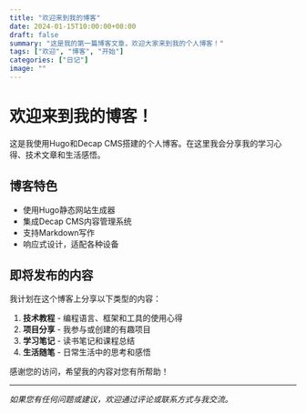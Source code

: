 ```yaml
---
title: "欢迎来到我的博客"
date: 2024-01-15T10:00:00+08:00
draft: false
summary: "这是我的第一篇博客文章，欢迎大家来到我的个人博客！"
tags: ["欢迎", "博客", "开始"]
categories: ["日记"]
image: ""
---
```


# 欢迎来到我的博客！

这是我使用Hugo和Decap CMS搭建的个人博客。在这里我会分享我的学习心得、技术文章和生活感悟。

## 博客特色

- 使用Hugo静态网站生成器
- 集成Decap CMS内容管理系统
- 支持Markdown写作
- 响应式设计，适配各种设备

## 即将发布的内容

我计划在这个博客上分享以下类型的内容：

1. **技术教程** - 编程语言、框架和工具的使用心得
2. **项目分享** - 我参与或创建的有趣项目
3. **学习笔记** - 读书笔记和课程总结
4. **生活随笔** - 日常生活中的思考和感悟

感谢您的访问，希望我的内容对您有所帮助！

---

*如果您有任何问题或建议，欢迎通过评论或联系方式与我交流。*